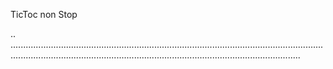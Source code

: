 TicToc non Stop

..
...............................................................................................................................................................................................................................................